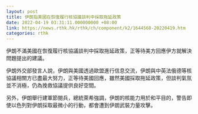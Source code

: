 ```yaml
---
layout: post
title: 伊朗指美國在恢復履行核協議談判中採取拖延政策
date: 2022-04-19 03:31:11.000000000 +08:00
link: https://news.rthk.hk/rthk/ch/component/k2/1644568-20220419.htm
categories: rthk
---
```


伊朗不滿美國在恢復履行核協議談判中採取拖延政策，正等待美方回應伊方就解決問題提出的建議。

伊朗外交部發言人說，伊朗與美國透過歐盟進行信息交流，伊朗與中英法俄德等核協議相關方已盡最大努力，正等待美國回應，雖然美國採取拖延政策，但談判氣氛並不消極，仍為挽救協議提供良好空間。

另外，伊朗舉行建軍節閱兵，總統萊希強調，伊朗的核能力用於和平目的，警告即使以色列對伊朗採取最微小的行動，都會遭到伊朗武裝力量攻擊。
